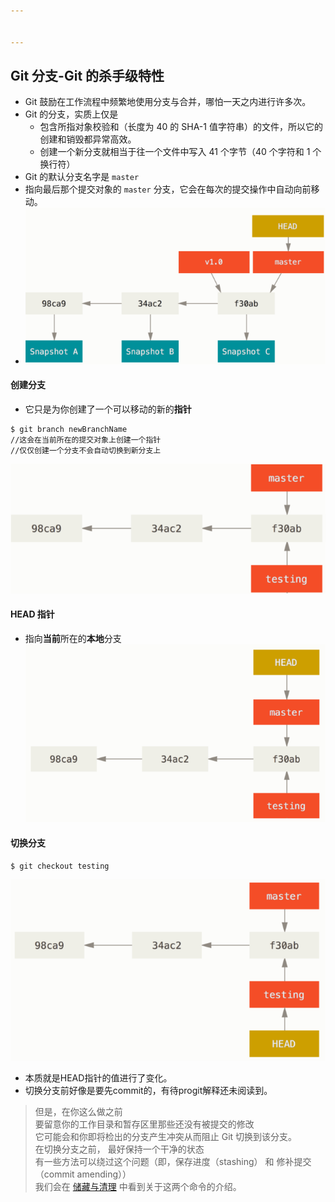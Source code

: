 ```yaml
---


---
```


<h2 id="git-分支-git-的杀手级特性">Git 分支-Git 的杀手级特性</h2>
<ul>
<li>Git 鼓励在工作流程中频繁地使用分支与合并，哪怕一天之内进行许多次。</li>
<li>Git 的分支，实质上仅是
<ul>
<li>包含所指对象校验和（长度为 40 的 SHA-1 值字符串）的文件，所以它的创建和销毁都异常高效。</li>
<li>创建一个新分支就相当于往一个文件中写入 41 个字节（40 个字符和 1 个换行符）</li>
</ul>
</li>
<li>Git 的默认分支名字是 <code>master</code></li>
<li>指向最后那个提交对象的 <code>master</code> 分支，它会在每次的提交操作中自动向前移动。</li>
<li><img src="https://raw.githubusercontent.com/Aheadboy/img_all/master/git%E5%88%86%E6%94%AF.png" alt="enter image description here"></li>
</ul>
<h4 id="创建分支">创建分支</h4>
<ul>
<li>它只是为你创建了一个可以移动的新的<strong>指针</strong></li>
</ul>
<pre class=" language-console"><code class="prism  language-console">$ git branch newBranchName
//这会在当前所在的提交对象上创建一个指针
//仅仅创建一个分支不会自动切换到新分支上
</code></pre>
<p><img src="https://raw.githubusercontent.com/Aheadboy/img_all/master/%E6%96%B0%E5%BB%BA%E6%8C%87%E9%92%88.png" alt=""></p>
<h4 id="head-指针">HEAD 指针</h4>
<ul>
<li>指向<strong>当前</strong>所在的<strong>本地</strong>分支<br>
<img src="https://raw.githubusercontent.com/Aheadboy/img_all/master/head%E6%8C%87%E9%92%88.png" alt="enter image description here"></li>
</ul>
<h4 id="切换分支">切换分支</h4>
<pre class=" language-console"><code class="prism  language-console">$ git checkout testing
</code></pre>
<p><img src="https://raw.githubusercontent.com/Aheadboy/img_all/master/%E5%88%87%E6%8D%A2%E5%88%86%E6%94%AF.png" alt="enter image description here"></p>
<ul>
<li>本质就是HEAD指针的值进行了变化。</li>
<li>切换分支前好像是要先commit的，有待progit解释还未阅读到。</li>
</ul>
<blockquote>
<p>但是，在你这么做之前<br>
要留意你的工作目录和暂存区里那些还没有被提交的修改<br>
它可能会和你即将检出的分支产生冲突从而阻止 Git 切换到该分支。<br>
在切换分支之前， 最好保持一个干净的状态<br>
有一些方法可以绕过这个问题（即，保存进度（stashing） 和 修补提交（commit amending））<br>
我们会在 <a href="https://git-scm.com/book/zh/v2/ch00/r_git_stashing">储藏与清理</a> 中看到关于这两个命令的介绍。</p>
</blockquote>

